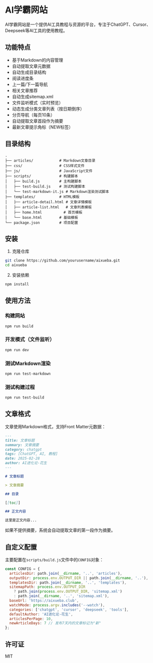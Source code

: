 # AI学霸网站

AI学霸网站是一个提供AI工具教程与资源的平台，专注于ChatGPT、Cursor、Deepseek等AI工具的使用教程。

## 功能特点

- 基于Markdown的内容管理
- 自动提取文章元数据
- 自动生成目录结构
- 阅读进度条
- 上一篇/下一篇导航
- 相关文章推荐
- 自动生成sitemap.xml
- 文件监听模式（实时预览）
- 动态生成分类文章列表（按日期倒序）
- 分页导航（每页10条）
- 自动提取文章首段作为摘要
- 最新文章提示角标（NEW标签）

## 目录结构

```
.
├── articles/            # Markdown文章目录
├── css/                 # CSS样式文件
├── js/                  # JavaScript文件
├── scripts/             # 构建脚本
│   ├── build.js         # 主构建脚本
│   ├── test-build.js    # 测试构建脚本
│   └── test-markdown-it.js # Markdown渲染测试脚本
├── templates/           # HTML模板
│   ├── article-detail.html # 文章详情模板
│   ├── article-list.html   # 文章列表模板
│   ├── home.html          # 首页模板
│   └── base.html        # 基础模板
└── package.json         # 项目配置
```

## 安装

1. 克隆仓库

```bash
git clone https://github.com/yourusername/aixueba.git
cd aixueba
```

2. 安装依赖

```bash
npm install
```

## 使用方法

### 构建网站

```bash
npm run build
```

### 开发模式（文件监听）

```bash
npm run dev
```

### 测试Markdown渲染

```bash
npm run test-markdown
```

### 测试构建过程

```bash
npm run test-build
```

## 文章格式

文章使用Markdown格式，支持Front Matter元数据：

```markdown
---
title: 文章标题
summary: 文章摘要
category: chatgpt
tags: [ChatGPT, AI, 教程]
date: 2025-02-28
author: AI进化论-花生
---

# 文章标题

> 文章摘要

## 目录

[[toc]]

## 正文内容

这里是正文内容...
```

如果不提供摘要，系统会自动提取文章的第一段作为摘要。

## 自定义配置

主要配置在`scripts/build.js`文件中的`CONFIG`对象：

```javascript
const CONFIG = {
  articlesDir: path.join(__dirname, '..', 'articles'),
  outputDir: process.env.OUTPUT_DIR || path.join(__dirname, '..'),
  templatesDir: path.join(__dirname, '..', 'templates'),
  sitemapPath: process.env.OUTPUT_DIR 
    ? path.join(process.env.OUTPUT_DIR, 'sitemap.xml')
    : path.join(__dirname, '..', 'sitemap.xml'),
  baseUrl: 'https://aixueba.club',
  watchMode: process.argv.includes('--watch'),
  categories: ['chatgpt', 'cursor', 'deepseek', 'tools'],
  defaultAuthor: 'AI进化论-花生',
  articlesPerPage: 10,
  newArticleDays: 7 // 发布7天内的文章标记为"新"
};
```

## 许可证

MIT